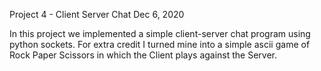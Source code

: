 Project 4 - Client Server Chat
Dec 6, 2020

In this project we implemented a simple client-server chat program using python sockets.
For extra credit I turned mine into a simple ascii game of Rock Paper Scissors in which
the Client plays against the Server.
